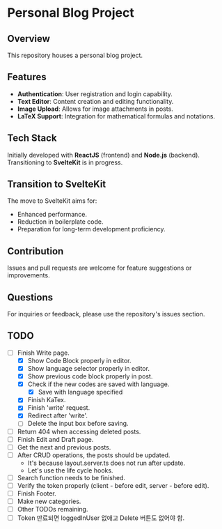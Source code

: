 # Personal Blog Project

## Overview

This repository houses a personal blog project.

## Features

- **Authentication**: User registration and login capability.
- **Text Editor**: Content creation and editing functionality.
- **Image Upload**: Allows for image attachments in posts.
- **LaTeX Support**: Integration for mathematical formulas and notations.

## Tech Stack

Initially developed with **ReactJS** (frontend) and **Node.js** (backend). Transitioning to **SvelteKit** is in
progress.

## Transition to SvelteKit

The move to SvelteKit aims for:

- Enhanced performance.
- Reduction in boilerplate code.
- Preparation for long-term development proficiency.

## Contribution

Issues and pull requests are welcome for feature suggestions or improvements.

## Questions

For inquiries or feedback, please use the repository's issues section.

## TODO

- [ ] Finish Write page.
    - [X] Show Code Block properly in editor.
    - [X] Show language selector properly in editor.
    - [X] Show previous code block properly in post.
    - [X] Check if the new codes are saved with language.
        - [X] Save with language specified
    - [X] Finish KaTex.
    - [X] Finish 'write' request.
    - [X] Redirect after 'write'.
    - [ ] Delete the input box before saving.
- [ ] Return 404 when accessing deleted posts.
- [ ] Finish Edit and Draft page.
- [ ] Get the next and previous posts.
- [ ] After CRUD operations, the posts should be updated.
    - It's because layout.server.ts does not run after update.
    - Let's use the life cycle hooks.
- [ ] Search function needs to be finished.
- [ ] Verify the token properly (client - before edit, server - before edit).
- [ ] Finish Footer.
- [ ] Make new categories.
- [ ] Other TODOs remaining.
- [ ] Token 만료되면 loggedInUser 없애고 Delete 버튼도 없어야 함.
